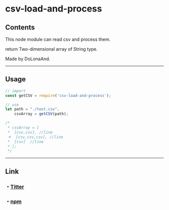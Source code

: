 # csv-load-and-process

## Contents

This node module can read csv and process them.

return Two-dimensional array of String type.

Made by DoLonaAnd.

---
## Usage

```js
// import
const getCSV = require('csv-load-and-process');

// use
let path = "./text.csv",
    csvArray = getCSV(path);

/*
 * csvArray = [
 *  [csv,csv], //line
 ＊  [csv,csv,csv], //line
 *  [csv]  //line
 * ];
 */

```

---
## Link

### ・<a href = "https://twitter.com/Android_g_o_d">Titter</a>

### ・<a href = "https://www.npmjs.com/package/csv-load-and-process">npm</a>
